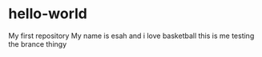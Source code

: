 # hello-world
My first repository
My name is esah and i love basketball
this is me testing the brance thingy
